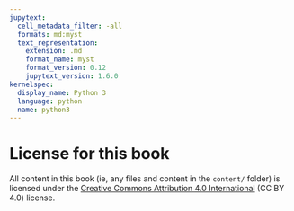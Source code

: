 ```yaml
---
jupytext:
  cell_metadata_filter: -all
  formats: md:myst
  text_representation:
    extension: .md
    format_name: myst
    format_version: 0.12
    jupytext_version: 1.6.0
kernelspec:
  display_name: Python 3
  language: python
  name: python3
---
```


# License for this book

All content in this book (ie, any files and content in the `content/` folder)
is licensed under the [Creative Commons Attribution 4.0 International](https://creativecommons.org/licenses/by/4.0/)
(CC BY 4.0) license.
